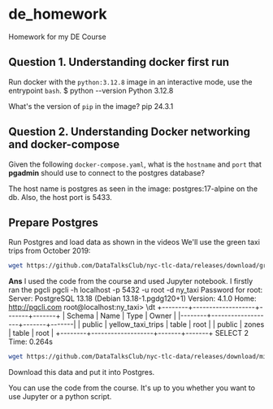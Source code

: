 # de_homework
Homework for my DE Course

## Question 1. Understanding docker first run 

Run docker with the `python:3.12.8` image in an interactive mode, use the entrypoint `bash`.
$ python --version
Python 3.12.8

What's the version of `pip` in the image?
pip                       24.3.1

## Question 2. Understanding Docker networking and docker-compose

Given the following `docker-compose.yaml`, what is the `hostname` and `port` that **pgadmin** should use to connect to the postgres database?

The host name is postgres as seen in the image: postgres:17-alpine on the db. Also, the host port is 5433.


##  Prepare Postgres

Run Postgres and load data as shown in the videos
We'll use the green taxi trips from October 2019:

```bash
wget https://github.com/DataTalksClub/nyc-tlc-data/releases/download/green/green_tripdata_2019-10.csv.gz
```

**Ans**
I used the code from the course and used Jupyter notebook.
I firstly ran the pgcli 
  pgcli -h localhost -p 5432 -u root -d ny_taxi
Password for root:
Server: PostgreSQL 13.18 (Debian 13.18-1.pgdg120+1)
Version: 4.1.0
Home: http://pgcli.com
root@localhost:ny_taxi> \dt
+--------+-------------------+-------+-------+
| Schema | Name              | Type  | Owner |
|--------+-------------------+-------+-------|
| public | yellow_taxi_trips | table | root  |
| public | zones             | table | root  |
+--------+-------------------+-------+-------+
SELECT 2
Time: 0.264s


```bash
wget https://github.com/DataTalksClub/nyc-tlc-data/releases/download/misc/taxi_zone_lookup.csv
```

Download this data and put it into Postgres.

You can use the code from the course. It's up to you whether
you want to use Jupyter or a python script.






